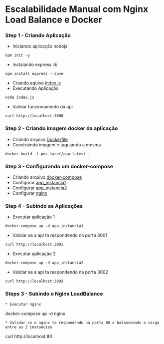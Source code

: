# Escalabilidade Manual com Nginx Load Balance e Docker

### Step 1 - Criando Aplicação
* Iniciando aplicação nodejs
```
npm init -y
```
* Instalando express lib
```
npm install express --save
```
* Criando aquivo [index.js](./index.js)
* Executando Aplicação
```
node index.js
```
* Validar funcionamento da api
```
curl http://localhost:3000
```

### Step 2 - Criando imagem docker da aplicação
* Criando arquivo [Dockerfile](./Dockerfile)
* Construindo imagem e taguiando a mesma
```
docker build -t pos-facef/app:latest .
```

### Step 3 - Configurando um docker-compose
* Criando arquivo [docker-compose](./docker-compose.yaml)
* Configurar [app_instancia1](./docker-compose.yaml)
* Configurar [app_instancia2](./docker-compose.yaml)
* Configurar [nginx](./docker-compose.yaml)

### Step 4 - Subindo as Aplicações
* Executar aplicação 1
```
docker-compose up -d app_instancia1
```
* Validar se a api ta respondendo na porta 3001
```
curl http://localhost:3001
```
* Executar aplicação 2
```
docker-compose up -d app_instancia2
```
* Validar se a api ta respondendo na porta 3002
```
curl http://localhost:3002
```

### Steps 3 - Subindo o Nginx LoadBalance 
```
* Executar nginx
```
docker-compose up -d nginx
```
* Validar se o nginx ta respondendo na porta 80 e balanceando a carga entre as 2 instancias
```
curl http://localhost:80
```